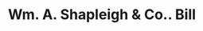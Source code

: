 ---
doi: 10.7916/D893255X
date_other: '1870'
date_other_textual: 1870-1879
form: printed ephemera
genre:
- Invoices
name:
- Wm. A. Shapleigh & Co.
object_in_context_url: https://biggert.cul.columbia.edu/items/view/ave_biggert_00476
subject_hierarchical_geographic:
- Boston, Massachusetts, United States
subject_name:
- Wm. A. Shapleigh & Co.
title: Wm. A. Shapleigh & Co.. Bill
sort_title: Wm. A. Shapleigh & Co.. Bill
call_number: ave_biggert_00476
coordinates:
- 42.35805555555556,-71.06361111111111
pid: ave_biggert_00476
identifiers: ave_biggert_00476
thumbnail: https://derivativo-1.library.columbia.edu/iiif/2/ldpd:344181/full/!256,256/0/native.jpg
permalink: /biggert/ave_biggert_00476/
layout: iiif-image-page
---